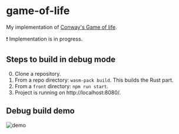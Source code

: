 # game-of-life
My implementation of [Conway's Game of life](https://en.wikipedia.org/wiki/Conway%27s_Game_of_Life).

❗ Implementation is in progress.

## Steps to build in debug mode
0. Clone a repository.
1. From a repo directory: `wasm-pack build`. This builds the Rust part.
2. From a `front` directory: `npm run start`.
3. Project is running on http://localhost:8080/.

## Debug build demo
![demo](https://github.com/chopikus/game-of-life/assets/67230858/8dec5b9a-3b7a-43d0-a12c-5dfd28f4a0bd)


